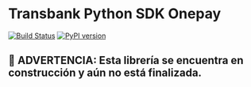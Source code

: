 # Transbank Python SDK Onepay

[![Build Status](https://travis-ci.org/TransbankDevelopers/transbank-sdk-python-onepay.svg?branch=master)](https://travis-ci.org/TransbankDevelopers/transbank-sdk-python-onepay)
[![PyPI version](https://badge.fury.io/py/onepay.svg)](https://badge.fury.io/py/onepay)

## :construction: **ADVERTENCIA: Esta librería se encuentra en construcción y aún no está finalizada.**
